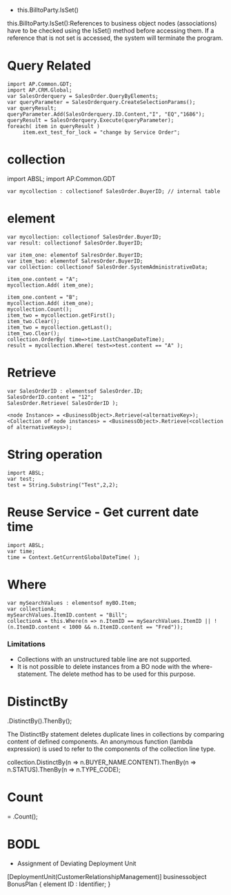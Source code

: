 * this.BilltoParty.IsSet()

this.BilltoParty.IsSet():References to business object nodes (associations) have to be checked using the IsSet() method before accessing them. If a reference that is not set is accessed, the system will terminate the program.

# Query Related

```abap
import AP.Common.GDT;
import AP.CRM.Global;
var SalesOrderquery = SalesOrder.QueryByElements;
var queryParameter = SalesOrderquery.CreateSelectionParams();
var queryResult;
queryParameter.Add(SalesOrderquery.ID.Content,"I", "EQ","1686");
queryResult = SalesOrderquery.Execute(queryParameter);
foreach( item in queryResult )
     item.ext_test_for_lock = "change by Service Order";
```

# collection

import ABSL;
import AP.Common.GDT

```abap
var mycollection : collectionof SalesOrder.BuyerID; // internal table
```

# element

```abap
var mycollection: collectionof SalesOrder.BuyerID;
var result: collectionof SalesOrder.BuyerID;

var item_one: elementof SalresOrder.BuyerID;
var item_two: elementof SalresOrder.BuyerID;
var collection: collectionof SalesOrder.SystemAdministrativeData;

item_one.content = "A";
mycollection.Add( item_one);

item_one.content = "B";
mycollection.Add( item_one);
mycollection.Count();
item_two = mycollection.getFirst();
item_two.Clear();
item_two = mycollection.getLast();
item_two.Clear();
collection.OrderBy( time=>time.LastChangeDateTime);
result = mycollection.Where( test=>test.content == "A" );
```

# Retrieve

```abap
var SalesOrderID : elementsof SalesOrder.ID; 
SalesOrderID.content = "12";
SalesOrder.Retrieve( SalesOrderID );

<node Instance> = <BusinessObject>.Retrieve(<alternativeKey>);
<Collection of node instances> = <BusinessObject>.Retrieve(<collection of alternativeKeys>);

```

# String operation

```abap
import ABSL;
var test;
test = String.Substring("Test",2,2);
```

# Reuse Service - Get current date time

```abap
import ABSL;
var time;
time = Context.GetCurrentGlobalDateTime( );
``` 

# Where

```abap
var mySearchValues : elementsof myBO.Item;
var collectionA;  
mySearchValues.ItemID.content = "Bill";
collectionA = this.Where(n => n.ItemID == mySearchValues.ItemID || !(n.ItemID.content < 1000 && n.ItemID.content == "Fred")); 
```

### Limitations

* Collections with an unstructured table line are not supported.
* It is not possible to delete instances from a BO node with the where-statement. The delete method has to be used for this purpose. 

# DistinctBy

<Collection>.DistinctBy(<anonymous function>).ThenBy(<anonymous function>);


The DistinctBy statement deletes duplicate lines in collections by comparing content of defined components.
An anonymous function (lambda expression) is used to refer to the components of the collection line type.

collection.DistinctBy(n => n.BUYER_NAME.CONTENT).ThenBy(n => n.STATUS).ThenBy(n => n.TYPE_CODE); 

# Count

<intVar> = <Collection>.Count();

# BODL

* Assignment of Deviating Deployment Unit

[DeploymentUnit(CustomerRelationshipManagement)] businessobject BonusPlan {
    element ID : Identifier;
}